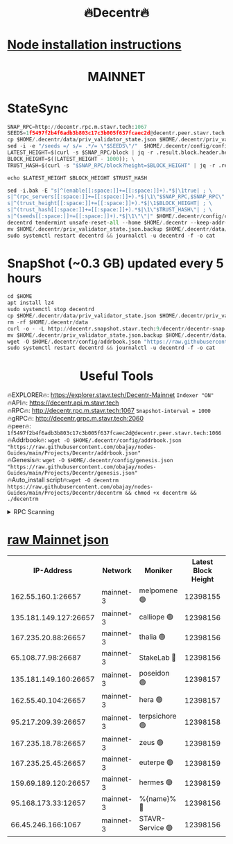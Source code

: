 <h1 align="center"> 🔥Decentr🔥</h1>

[Node installation instructions](https://github.com/obajay/nodes-Guides/tree/main/Projects/Decentr)
=
<h1 align="center"> MAINNET</h1>

# StateSync
```python
SNAP_RPC=http://decentr.rpc.m.stavr.tech:1067
SEEDS=1f5497f2b4f6adb3b803c17c3b005f637fcaec2d@decentr.peer.stavr.tech:1066
cp $HOME/.decentr/data/priv_validator_state.json $HOME/.decentr/priv_validator_state.json.backup
sed -i -e "/seeds =/ s/= .*/= \"$SEEDS\"/"  $HOME/.decentr/config/config.toml
LATEST_HEIGHT=$(curl -s $SNAP_RPC/block | jq -r .result.block.header.height); \
BLOCK_HEIGHT=$((LATEST_HEIGHT - 1000)); \
TRUST_HASH=$(curl -s "$SNAP_RPC/block?height=$BLOCK_HEIGHT" | jq -r .result.block_id.hash)

echo $LATEST_HEIGHT $BLOCK_HEIGHT $TRUST_HASH

sed -i.bak -E "s|^(enable[[:space:]]+=[[:space:]]+).*$|\1true| ; \
s|^(rpc_servers[[:space:]]+=[[:space:]]+).*$|\1\"$SNAP_RPC,$SNAP_RPC\"| ; \
s|^(trust_height[[:space:]]+=[[:space:]]+).*$|\1$BLOCK_HEIGHT| ; \
s|^(trust_hash[[:space:]]+=[[:space:]]+).*$|\1\"$TRUST_HASH\"| ; \
s|^(seeds[[:space:]]+=[[:space:]]+).*$|\1\"\"|" $HOME/.decentr/config/config.toml
decentrd tendermint unsafe-reset-all --home $HOME/.decentr --keep-addr-book
mv $HOME/.decentr/priv_validator_state.json.backup $HOME/.decentr/data/priv_validator_state.json
sudo systemctl restart decentrd && journalctl -u decentrd -f -o cat
```
# SnapShot (~0.3 GB) updated every 5 hours
```python
cd $HOME
apt install lz4
sudo systemctl stop decentrd
cp $HOME/.decentr/data/priv_validator_state.json $HOME/.decentr/priv_validator_state.json.backup
rm -rf $HOME/.decentr/data
curl -o - -L http://decentr.snapshot.stavr.tech:9/decentr/decentr-snap.tar.lz4 | lz4 -c -d - | tar -x -C $HOME/.decentr --strip-components 2
mv $HOME/.decentr/priv_validator_state.json.backup $HOME/.decentr/data/priv_validator_state.json
wget -O $HOME/.decentr/config/addrbook.json "https://raw.githubusercontent.com/obajay/nodes-Guides/main/Projects/Decentr/addrbook.json"
sudo systemctl restart decentrd && journalctl -u decentrd -f -o cat
```

 <h1 align="center"> Useful Tools</h1>

🔥EXPLORER🔥:     https://explorer.stavr.tech/Decentr-Mainnet        `Indexer "ON"` \
🔥API🔥:          https://decentr.api.m.stavr.tech \
🔥RPC🔥:          http://decentr.rpc.m.stavr.tech:1067              `Snapshot-interval = 1000` \
🔥gRPC🔥:         http://decentr.grpc.m.stavr.tech:2060 \
🔥peer🔥:         `1f5497f2b4f6adb3b803c17c3b005f637fcaec2d@decentr.peer.stavr.tech:1066` \
🔥Addrbook🔥:  `wget -O $HOME/.decentr/config/addrbook.json "https://raw.githubusercontent.com/obajay/nodes-Guides/main/Projects/Decentr/addrbook.json"` \
🔥Genesis🔥:  `wget -O $HOME/.decentr/config/genesis.json "https://raw.githubusercontent.com/obajay/nodes-Guides/main/Projects/Decentr/genesis.json"` \
🔥Auto_install script🔥:`wget -O decentrm https://raw.githubusercontent.com/obajay/nodes-Guides/main/Projects/Decentr/decentrm && chmod +x decentrm && ./decentrm`

<details>
<summary>RPC Scanning</summary>

<h2 align="center"> We scan nodes in real time every 4 hours. And we provide the final result of RPC endpoints.
We cannot influence the operation of these nodes in any way. </h2>


```python
If Voting Power is higher than 0 --> then the Node is a validator of the network and may be subject to attack and be a potential threat to the chain.
```
```python
We marked such validators with a red symbol
```

</details>

[raw Mainnet json](https://rpc-check.decentrm.stavr.tech/decentrm/rpc-decentrm-result.json)
=



<table><tr><th>IP-Address</th><th>Network</th><th>Moniker</th><th>Latest Block Height</th><th>Earliest Block Height</th><th>Catching Up</th><th>Tx Index</th><th>Voting Power</th><th>Scan Time</th></tr><tr><td>162.55.160.1:26657</td><td>mainnet-3</td><td>melpomene 🟢</td><td>12398155</td><td>1688950</td><td>False</td><td>on</td><td>0</td><td>2024-01-12T19:06:30.745741487UTC</td></tr><tr><td>135.181.149.127:26657</td><td>mainnet-3</td><td>calliope 🟢</td><td>12398156</td><td>1688950</td><td>False</td><td>on</td><td>0</td><td>2024-01-12T19:06:31.133707716UTC</td></tr><tr><td>167.235.20.88:26657</td><td>mainnet-3</td><td>thalia 🟢</td><td>12398156</td><td>1688950</td><td>False</td><td>on</td><td>0</td><td>2024-01-12T19:06:38.622192953UTC</td></tr><tr><td>65.108.77.98:26687</td><td>mainnet-3</td><td>StakeLab 🔴</td><td>12398156</td><td>1688950</td><td>False</td><td>on</td><td>5465117</td><td>2024-01-12T19:06:38.952576040UTC</td></tr><tr><td>135.181.149.160:26657</td><td>mainnet-3</td><td>poseidon 🟢</td><td>12398157</td><td>1688950</td><td>False</td><td>on</td><td>0</td><td>2024-01-12T19:06:43.693723149UTC</td></tr><tr><td>162.55.40.104:26657</td><td>mainnet-3</td><td>hera 🟢</td><td>12398157</td><td>1688950</td><td>False</td><td>on</td><td>0</td><td>2024-01-12T19:06:46.031148869UTC</td></tr><tr><td>95.217.209.39:26657</td><td>mainnet-3</td><td>terpsichore 🟢</td><td>12398158</td><td>1688950</td><td>False</td><td>on</td><td>0</td><td>2024-01-12T19:06:48.423793199UTC</td></tr><tr><td>167.235.18.78:26657</td><td>mainnet-3</td><td>zeus 🟢</td><td>12398159</td><td>1688950</td><td>False</td><td>on</td><td>0</td><td>2024-01-12T19:06:52.737526490UTC</td></tr><tr><td>167.235.25.45:26657</td><td>mainnet-3</td><td>euterpe 🟢</td><td>12398159</td><td>1688950</td><td>False</td><td>on</td><td>0</td><td>2024-01-12T19:06:55.009127123UTC</td></tr><tr><td>159.69.189.120:26657</td><td>mainnet-3</td><td>hermes 🟢</td><td>12398159</td><td>1688950</td><td>False</td><td>on</td><td>0</td><td>2024-01-12T19:06:55.256435874UTC</td></tr><tr><td>95.168.173.33:12657</td><td>mainnet-3</td><td>%{name}% 🔴</td><td>12398156</td><td>8964001</td><td>False</td><td>on</td><td>4174406</td><td>2024-01-12T19:06:32.231466274UTC</td></tr><tr><td>66.45.246.166:1067</td><td>mainnet-3</td><td>STAVR-Service 🟢</td><td>12398156</td><td>12396001</td><td>False</td><td>on</td><td>0</td><td>2024-01-12T19:06:31.715587474UTC</td></tr></table>